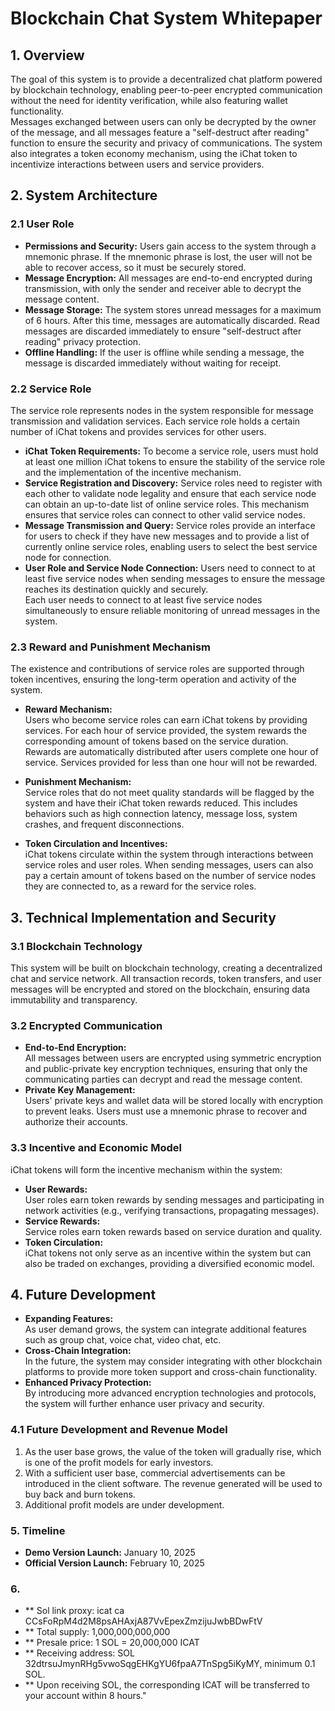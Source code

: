 # Blockchain Chat System Whitepaper

## 1. Overview

The goal of this system is to provide a decentralized chat platform powered by blockchain technology, enabling peer-to-peer encrypted communication without the need for identity verification, while also featuring wallet functionality.  
Messages exchanged between users can only be decrypted by the owner of the message, and all messages feature a "self-destruct after reading" function to ensure the security and privacy of communications. The system also integrates a token economy mechanism, using the iChat token to incentivize interactions between users and service providers.

## 2. System Architecture

### 2.1 User Role
- **Permissions and Security:** Users gain access to the system through a mnemonic phrase. If the mnemonic phrase is lost, the user will not be able to recover access, so it must be securely stored.
- **Message Encryption:** All messages are end-to-end encrypted during transmission, with only the sender and receiver able to decrypt the message content.
- **Message Storage:** The system stores unread messages for a maximum of 6 hours. After this time, messages are automatically discarded. Read messages are discarded immediately to ensure "self-destruct after reading" privacy protection.
- **Offline Handling:** If the user is offline while sending a message, the message is discarded immediately without waiting for receipt.

### 2.2 Service Role
The service role represents nodes in the system responsible for message transmission and validation services. Each service role holds a certain number of iChat tokens and provides services for other users.

- **iChat Token Requirements:** To become a service role, users must hold at least one million iChat tokens to ensure the stability of the service role and the implementation of the incentive mechanism.
- **Service Registration and Discovery:** Service roles need to register with each other to validate node legality and ensure that each service node can obtain an up-to-date list of online service roles. This mechanism ensures that service roles can connect to other valid service nodes.
- **Message Transmission and Query:** Service roles provide an interface for users to check if they have new messages and to provide a list of currently online service roles, enabling users to select the best service node for connection.
- **User Role and Service Node Connection:** Users need to connect to at least five service nodes when sending messages to ensure the message reaches its destination quickly and securely.  
  Each user needs to connect to at least five service nodes simultaneously to ensure reliable monitoring of unread messages in the system.

### 2.3 Reward and Punishment Mechanism
The existence and contributions of service roles are supported through token incentives, ensuring the long-term operation and activity of the system.

- **Reward Mechanism:**  
  Users who become service roles can earn iChat tokens by providing services. For each hour of service provided, the system rewards the corresponding amount of tokens based on the service duration.  
  Rewards are automatically distributed after users complete one hour of service. Services provided for less than one hour will not be rewarded.
- **Punishment Mechanism:**  
  Service roles that do not meet quality standards will be flagged by the system and have their iChat token rewards reduced. This includes behaviors such as high connection latency, message loss, system crashes, and frequent disconnections.

- **Token Circulation and Incentives:**  
  iChat tokens circulate within the system through interactions between service roles and user roles. When sending messages, users can also pay a certain amount of tokens based on the number of service nodes they are connected to, as a reward for the service roles.

## 3. Technical Implementation and Security

### 3.1 Blockchain Technology
This system will be built on blockchain technology, creating a decentralized chat and service network. All transaction records, token transfers, and user messages will be encrypted and stored on the blockchain, ensuring data immutability and transparency.

### 3.2 Encrypted Communication
- **End-to-End Encryption:**  
  All messages between users are encrypted using symmetric encryption and public-private key encryption techniques, ensuring that only the communicating parties can decrypt and read the message content.
- **Private Key Management:**  
  Users' private keys and wallet data will be stored locally with encryption to prevent leaks. Users must use a mnemonic phrase to recover and authorize their accounts.

### 3.3 Incentive and Economic Model
iChat tokens will form the incentive mechanism within the system:
- **User Rewards:**  
  User roles earn token rewards by sending messages and participating in network activities (e.g., verifying transactions, propagating messages).
- **Service Rewards:**  
  Service roles earn token rewards based on service duration and quality.
- **Token Circulation:**  
  iChat tokens not only serve as an incentive within the system but can also be traded on exchanges, providing a diversified economic model.

## 4. Future Development

- **Expanding Features:**  
  As user demand grows, the system can integrate additional features such as group chat, voice chat, video chat, etc.
- **Cross-Chain Integration:**  
  In the future, the system may consider integrating with other blockchain platforms to provide more token support and cross-chain functionality.
- **Enhanced Privacy Protection:**  
  By introducing more advanced encryption technologies and protocols, the system will further enhance user privacy and security.

### 4.1 Future Development and Revenue Model
1. As the user base grows, the value of the token will gradually rise, which is one of the profit models for early investors.
2. With a sufficient user base, commercial advertisements can be introduced in the client software. The revenue generated will be used to buy back and burn tokens.
3. Additional profit models are under development.

### 5. Timeline
- **Demo Version Launch:** January 10, 2025
- **Official Version Launch:** February 10, 2025

### 6.
- ** Sol link proxy: icat ca CCsFoRpM4d2M8psAHAxjA87VvEpexZmzijuJwbBDwFtV
- ** Total supply: 1,000,000,000,000
- ** Presale price: 1 SOL = 20,000,000 ICAT
- ** Receiving address: SOL 32dtrsuJmynRHg5vwoSqgEHKgYU6fpaA7TnSpg5iKyMY, minimum 0.1 SOL.
- ** Upon receiving SOL, the corresponding ICAT will be transferred to your account within 8 hours."